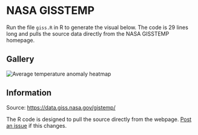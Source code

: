 # NASA GISSTEMP

Run the file `giss.R` in R to generate the visual below. The code is 29 lines long and pulls the source data directly from the NASA GISSTEMP homepage.

## Gallery

![Average temperature anomaly heatmap](https://raw.githubusercontent.com/zonination/gisstemp/master/giss-avg.png)

## Information

Source: https://data.giss.nasa.gov/gistemp/

The R code is designed to pull the source directly from the webpage. [Post an issue](https://github.com/zonination/gisstemp/issues) if this changes.
